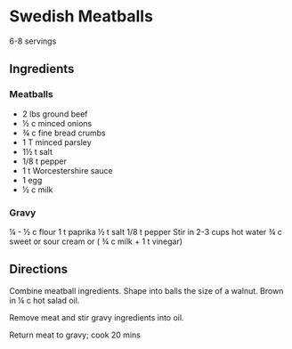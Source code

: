 # Swedish Meatballs
6-8 servings

## Ingredients
### Meatballs
* 2 lbs ground beef
* ½ c minced onions
* ¾ c fine bread crumbs
* 1 T minced parsley
* 1½ t salt
* 1/8 t pepper
* 1 t Worcestershire sauce
* 1 egg
* ½ c milk

### Gravy
¼ - ½ c flour
1 t paprika
½ t salt
1/8 t pepper
Stir in 2-3 cups hot water
¾ c sweet or sour cream or ( ¾ c milk + 1 t vinegar)

## Directions
Combine meatball ingredients. Shape into balls the size of a walnut. Brown in ¼ c hot salad oil.

Remove meat and stir gravy ingredients into oil.

Return meat to gravy; cook 20 mins
